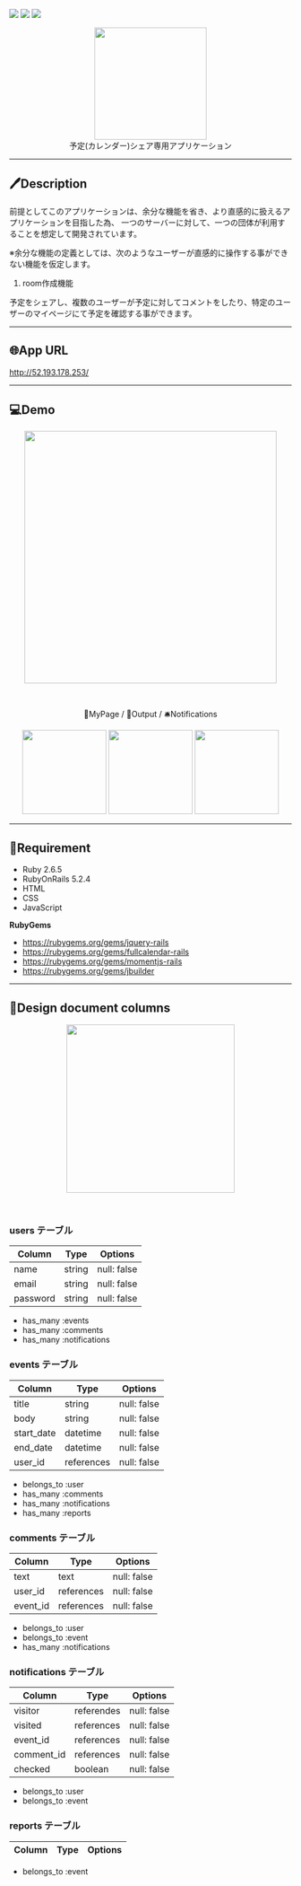 <img src="https://img.shields.io/github/issues/takumi-murakami/AllEventList-app">  <img src="https://img.shields.io/github/forks/takumi-murakami/AllEventList-app">  <img src="https://img.shields.io/github/stars/takumi-murakami/AllEventList-app">

<p align="center">
<a href="http://52.193.178.253/"><img src="https://user-images.githubusercontent.com/72126639/98492068-19415a80-227a-11eb-8145-ff3575b3ee82.png" height="200px;" /></a>
<br>
予定(カレンダー)シェア専用アプリケーション
</p>

<hr>

## &#x1f58a;Description

前提としてこのアプリケーションは、余分な機能を省き、より直感的に扱えるアプリケーションを目指した為、  一つのサーバーに対して、一つの団体が利用することを想定して開発されています。  
	
※余分な機能の定義としては、次のようなユーザーが直感的に操作する事ができない機能を仮定します。
1. room作成機能   
	
	
予定をシェアし、複数のユーザーが予定に対してコメントをしたり、特定のユーザーのマイページにて予定を確認する事ができます。  

<hr>

## 🌐App URL
<http://52.193.178.253/>

<hr>

## 💻Demo
<p align="center">
  <img src="https://i.gyazo.com/40584bf7ddf948b1e7e94cab09cbc2a4.gif" height="450px;" />
</p>
<br>

<p align="center">
 👔MyPage / 📎Output / 🛎Notifications
</p>

<p align="center">
<img src="https://i.gyazo.com/ea44e602cbab8b211fa7a3df95b1b21b.jpg" height="150px;" >  <img src="https://i.gyazo.com/c5c9389d2e9f434d35a0a4c412eda777.gif"  height="150px;" >  <img src="https://i.gyazo.com/191a57eed7d221e222e7c6da449d67b5.png"  height="150px;" >
</p>

<hr>

## 📖Requirement

* Ruby 2.6.5
* RubyOnRails 5.2.4
* HTML
* CSS
* JavaScript

__RubyGems__
* <https://rubygems.org/gems/jquery-rails>
* <https://rubygems.org/gems/fullcalendar-rails>
* <https://rubygems.org/gems/momentjs-rails>
* <https://rubygems.org/gems/jbuilder>

<hr>

## 📄Design document columns

<p align="center">
  <img src="https://i.gyazo.com/a4772963e265a1641ce3bc2866f0ddbc.png" height="300px;" />
</p>
<br>

### users テーブル

| Column             | Type    | Options     |
| ------------------ | ------- | ----------- |
| name               | string  | null: false |
| email              | string  | null: false |
| password           | string  | null: false |


- has_many :events
- has_many :comments
- has_many :notifications


### events テーブル

| Column     | Type       | Options     |
| ---------- | ---------- | ----------- |
| title      | string     | null: false |
| body       | string     | null: false |
| start_date | datetime   | null: false |
| end_date   | datetime   | null: false |
| user_id    | references | null: false |


- belongs_to :user
- has_many :comments
- has_many :notifications
- has_many :reports


### comments テーブル

| Column   | Type       | Options     |
| -------- | ---------- | ----------- |
| text     | text       | null: false |
| user_id  | references | null: false |
| event_id | references | null: false |


- belongs_to :user
- belongs_to :event
- has_many :notifications


### notifications テーブル

| Column     | Type       | Options     |
| ---------- | ---------- | ----------- |
| visitor    | referendes | null: false |
| visited    | references | null: false |
| event_id   | references | null: false |
| comment_id | references | null: false |
| checked    | boolean    | null: false |


- belongs_to :user
- belongs_to :event


### reports テーブル

| Column     | Type       | Options     |
| ---------- | ---------- | ----------- |

- belongs_to :event
